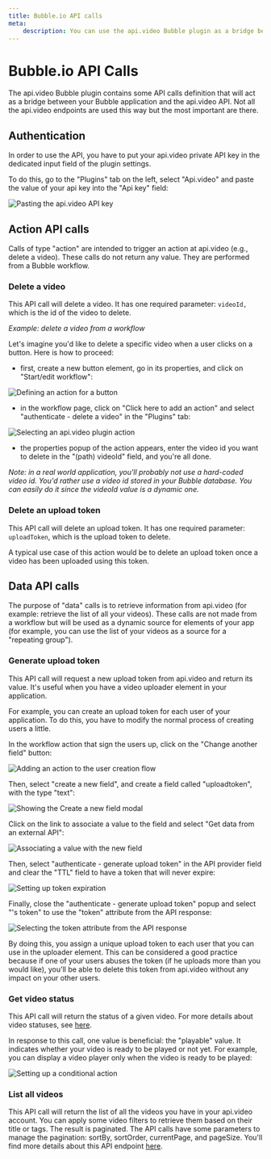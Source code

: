 ```yaml
---
title: Bubble.io API calls
meta: 
    description: You can use the api.video Bubble plugin as a bridge between your Bubble application and the api.video API.
---
```


# Bubble.io API Calls

The api.video Bubble plugin contains some API calls definition that will act as a bridge between your Bubble application and the api.video API. Not all the api.video endpoints are used this way but the most important are there. 

## Authentication

In order to use the API, you have to put your api.video private API key in the dedicated input field of the plugin settings.

To do this, go to the "Plugins" tab on the left, select "Api.video" and paste the value of your api key into the "Api key" field:

![Pasting the api.video API key](/_assets/bubbleio_2.png)

## Action API calls

Calls of type "action" are intended to trigger an action at api.video (e.g., delete a video). These calls do not return any value. They are performed from a Bubble workflow.

### Delete a video

This API call will delete a video. It has one required parameter: `videoId,` which is the id of the video to delete. 

*Example: delete a video from a workflow*

Let's imagine you'd like to delete a specific video when a user clicks on a button. Here is how to proceed:
- first, create a new button element, go in its properties, and click on "Start/edit workflow":


![Defining an action for a button](/_assets/bubbleio_9.png)

- in the workflow page, click on "Click here to add an action" and select "authenticate - delete a video" in the "Plugins" tab:


![Selecting an api.video plugin action](/_assets/bubbleio_10.png)

- the properties popup of the action appears, enter the video id you want to delete in the "(path) videoId" field, and you're all done. 

_Note: in a real world application, you'll probably not use a hard-coded video id. You'd rather use a video id stored in your Bubble database. You can easily do it since the videoId value is a dynamic one._

### Delete an upload token

This API call will delete an upload token. It has one required parameter: `uploadToken`, which is the upload token to delete. 

A typical use case of this action would be to delete an upload token once a video has been uploaded using this token. 


## Data API calls

The purpose of "data" calls is to retrieve information from api.video (for example: retrieve the list of all your videos). These calls are not made from a workflow but will be used as a dynamic source for elements of your app (for example, you can use the list of your videos as a source for a "repeating group").


### Generate upload token

This API call will request a new upload token from api.video and return its value. It's useful when you have a video uploader element in your application. 

For example, you can create an upload token for each user of your application. To do this, you have to modify the normal process of creating users a little.

In the workflow action that sign the users up, click on the "Change another field" button:


![Adding an action to the user creation flow](/_assets/bubbleio_11.png)

Then, select "create a new field", and create a field called "uploadtoken", with the type "text":


![Showing the Create a new field modal](/_assets/bubbleio_12.png)

Click on the link to associate a value to the field and select "Get data from an external API":


![Associating a value with the new field](/_assets/bubbleio_13.png)

Then, select "authenticate - generate upload token" in the API provider field and clear the "TTL" field to have a token that will never expire:



![Setting up token expiration](/_assets/bubbleio_14.png)

Finally, close the "authenticate - generate upload token" popup and select "'s token" to use the "token" attribute from the API response:

![Selecting the token attribute from the API response](/_assets/bubbleio_15.png)

By doing this, you assign a unique upload token to each user that you can use in the uploader element. This can be considered a good practice because if one of your users abuses the token (if he uploads more than you would like), you'll be able to delete this token from api.video without any impact on your other users.

### Get video status

This API call will return the status of a given video. For more details about video statuses, see [here](/reference/api/Videos#retrieve-video-status-and-details).

In response to this call, one value is beneficial: the "playable" value. It indicates whether your video is ready to be played or not yet. For example, you can display a video player only when the video is ready to be played:


![Setting up a conditional action](/_assets/bubbleio_16.png)

### List all videos

This API call will return the list of all the videos you have in your api.video account. You can apply some video filters to retrieve them based on their title or tags. The result is paginated. The API calls have some parameters to manage the pagination: sortBy, sortOrder, currentPage, and pageSize. You'll find more details about this API endpoint [here](/reference/api/Videos#list-all-video-objects).
